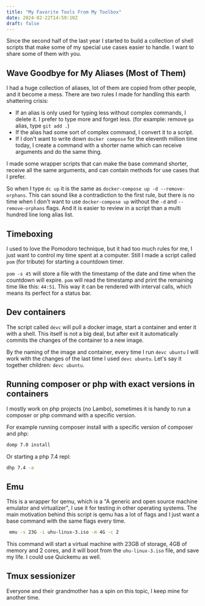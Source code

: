 ```yaml
---
title: "My Favorite Tools From My Toolbox"
date: 2024-02-22T14:59:10Z
draft: false
---
```


Since the second half of the last year I started to build a collection of shell scripts that make some of my special use cases easier to handle. I want to share some of them with you.

## Wave Goodbye for My Aliases (Most of Them)

I had a huge collection of aliases, lot of them are copied from other people, and it become a mess. There are two rules I made for handling this earth shattering crisis:

- If an alias is only used for typing less without complex commands, I delete it. I prefer to type more and forget less. (for example: remove `ga` alias, type `git add .`)
- If the alias had some sort of complex command, I convert it to a script.
- If I don't want to write down `docker compose` for the eleventh million time today, I create a command with a shorter name which can receive arguments and do the same thing.

I made some wrapper scripts that can make the base command shorter, receive all the same arguments, and can contain methods for use cases that I prefer.

So when I type `dc up` it is the same as `docker-compose up -d --remove-orphans`. This can sound like a contradiction to the first rule, but there is no time when I don't want to use `docker-compose up` without the `-d` and `--remove-orphans` flags. And it is easier to review in a script than a multi hundred line long alias list.

## Timeboxing

I used to love the Pomodoro technique, but it had too much rules for me, I just want to control my time spent at a computer. Still I made a script called `pom` (for tribute) for starting a countdown timer.

`pom -s 45` will store a file with the timestamp of the date and time when the countdown will expire. `pom` will read the timestamp and print the remaining time like this: `44:51`. This way it can be rendered with interval calls, which means its perfect for a status bar.

## Dev containers

The script called `devc` will pull a docker image, start a container and enter it with a shell. This itself is not a big deal, but after exit it automatically commits the changes of the container to a new image.

By the naming of the image and container, every time I run `devc ubuntu` I will work with the changes of the last time I used `devc ubuntu`. Let's say it together children: `devc ubuntu`.

## Running composer or php with exact versions in containers

I mostly work on php projects (no Lambo), sometimes it is handy to run a composer or php command with a specific version.

For example running composer install with a specific version of composer and php:

```bash
domp 7.0 install
```

Or starting a php 7.4 repl:

```bash
dhp 7.4 -a
```

## Emu

This is a wrapper for qemu, which is a "A generic and open source machine emulator and virtualizer", I use it for testing in other operating systems. The main motivation behind this script is qemu has a lot of flags and I just want a base command with the same flags every time.

```bash
 emu -s 23G -i uhu-linux-3.iso -m 4G -c 2
```

This command will start a virtual machine with 23GB of storage, 4GB of memory and 2 cores, and it will boot from the `uhu-linux-3.iso` file, and save my life. I could use Quickemu as well.

## Tmux sessionizer

Everyone and their grandmother has a spin on this topic, I keep mine for another time.
